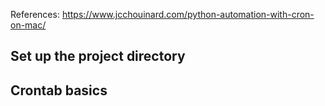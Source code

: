 References:
https://www.jcchouinard.com/python-automation-with-cron-on-mac/

## Set up the project directory

## Crontab basics

##
